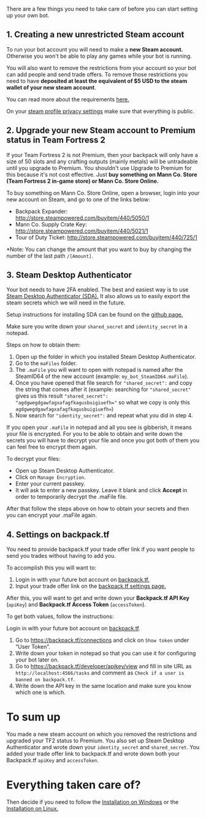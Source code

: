 There are a few things you need to take care of before you can start setting up your own bot.

## 1. Creating a new unrestricted Steam account
To run your bot account you will need to make a **new Steam account.** Otherwise you won't be able to play any games while your bot is running.

You will also want to remove the restrictions from your account so your bot can add people and send trade offers.
To remove those restrictions you need to have **deposited at least the equivalent of $5 USD to the steam wallet of your new steam account**.

You can read more about the requirements [here.](https://support.steampowered.com/kb_article.php?ref=3330-iagk-7663)

On your [steam profile privacy settings](https://steamcommunity.com/my/edit/settings) make sure that everything is public.

## 2. Upgrade your new Steam account to Premium status in Team Fortress 2
If your Team Fortress 2 is not Premium, then your backpack will only have a size of 50 slots and any crafting outputs (mainly metals) will be untradeable until you upgrade to Premium. You shouldn't use Upgrade to Premium for this because it's not cost effective.
Just **buy something on Mann Co. Store (Team Fortress 2 in-game store) or Mann Co. Store Online.**

To buy something on Mann Co. Store Online, open a browser, login into your new account on Steam, and go to one of the links below:
- Backpack Expander: http://store.steampowered.com/buyitem/440/5050/1
- Mann Co. Supply Crate Key: http://store.steampowered.com/buyitem/440/5021/1
- Tour of Duty Ticket: http://store.steampowered.com/buyitem/440/725/1

*Note: You can change the amount that you want to buy by changing the number of the last path `/[Amount]`.

## 3. Steam Desktop Authenticator
Your bot needs to have 2FA enabled. The best and easiest way is to use [Steam Desktop Authenticator (SDA).](https://github.com/Jessecar96/SteamDesktopAuthenticator) 
It also allows us to easily export the steam secrets which we will need in the future.

Setup instructions for installing SDA can be found on the [github page.](https://github.com/Jessecar96/SteamDesktopAuthenticator)

Make sure you write down your `shared_secret` and `identity_secret` in a notepad.

Steps on how to obtain them: 
1. Open up the folder in which you installed Steam Desktop Authenticator.
2. Go to the `maFiles` folder.
3. The `.maFile` you will want to open with notepad is named after the SteamID64 of the new account (example: `my_bot_SteamID64.maFile`).
4. Once you have opened that file search for `"shared_secret":` and copy the string that comes after it (example: searching for `"shared_secret"` gives us this result `"shared_secret": "agdgwegdgawfagxafagfkagusbuigiuefh="` so what we copy is only this `agdgwegdgawfagxafagfkagusbuigiuefh=`)
5. Now search for `"identity_secret":` and repeat what you did in step 4.

If you open your `.maFile` in notepad and all you see is gibberish, it means your file is encrypted. For you to be able to obtain and write down the secrets you will have to decrypt your file and once you got both of them you can feel free to encrypt them again.

To decrypt your files:
- Open up Steam Desktop Authenticator.
- Click on `Manage Encryption`.
- Enter your current passkey.
- It will ask to enter a new passkey. Leave it blank and click **Accept** in order to temporarily decrypt the .maFile file.

After that follow the steps above on how to obtain your secrets and then you can encrypt your .maFile again.

## 4. Settings on backpack.tf
You need to provide backpack.tf your trade offer link if you want people to send you trades without having to add you.

To accomplish this you will want to:

1. Login in with your future bot account on [backpack.tf.](https://backpack.tf/)
2. Input your trade offer link on the [backpack.tf settings page.](https://backpack.tf/settings)

After this, you will want to get and write down your **Backpack.tf API Key** (`apiKey`) and **Backpack.tf Access Token** (`accessToken`).

To get both values, follow the instructions:

Login in with your future bot account on [backpack.tf](https://backpack.tf/).
1. Go to https://backpack.tf/connections and click on `Show token` under “User Token”.
2. Write down your token in notepad so that you can use it for configuring your bot later on.
3. Go to https://backpack.tf/developer/apikey/view and fill in site URL as `http://localhost:4566/tasks` and comment as `Check if a user is banned on backpack.tf`.
4. Write down the API key in the same location and make sure you know which one is which.

# To sum up
You made a new steam account on which you removed the restrictions and upgraded your TF2 status to Premium.
You also set up Steam Desktop Authenticator and wrote down your `identity_secret` and `shared_secret`.
You added your trade offer link to backpack.tf and wrote down both your Backpack.tf `apiKey` and `accessToken`.

# Everything taken care of?
Then decide if you need to follow the [Installation on Windows](./Downloading-the-bot-on-Windows) or the [Installation on Linux.](./Downloading-the-bot-on-Linux)
